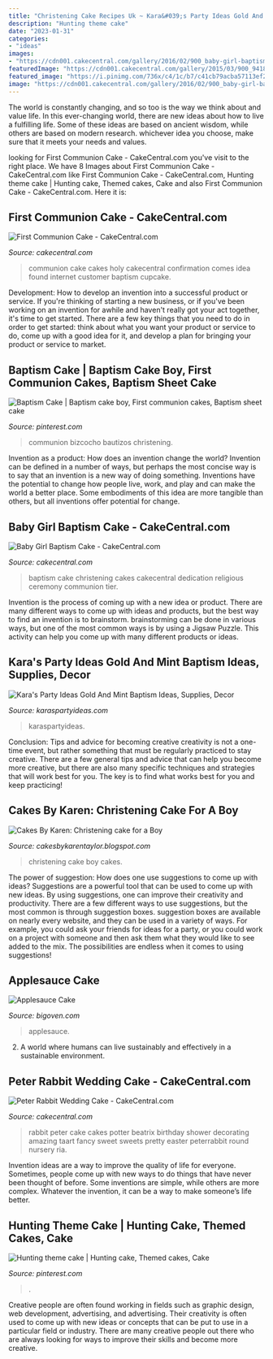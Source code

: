 ```yaml
---
title: "Christening Cake Recipes Uk ~ Kara&#039;s Party Ideas Gold And Mint Baptism ideas, Supplies, Decor"
description: "Hunting theme cake"
date: "2023-01-31"
categories:
- "ideas"
images:
- "https://cdn001.cakecentral.com/gallery/2016/02/900_baby-girl-baptism-cake-984479wmu1d.JPG"
featuredImage: "https://cdn001.cakecentral.com/gallery/2015/03/900_941845oYVd_first-communion-cake.jpg"
featured_image: "https://i.pinimg.com/736x/c4/1c/b7/c41cb79acba57113ef28f959b6dc68fc.jpg"
image: "https://cdn001.cakecentral.com/gallery/2016/02/900_baby-girl-baptism-cake-984479wmu1d.JPG"
---
```



The world is constantly changing, and so too is the way we think about and value life. In this ever-changing world, there are new ideas about how to live a fulfilling life. Some of these ideas are based on ancient wisdom, while others are based on modern research. whichever idea you choose, make sure that it meets your needs and values.

	

		
looking for First Communion Cake - CakeCentral.com you've visit to the right place. We have 8 Images about First Communion Cake - CakeCentral.com like First Communion Cake - CakeCentral.com, Hunting theme cake | Hunting cake, Themed cakes, Cake and also First Communion Cake - CakeCentral.com. Here it is:
		
    
## First Communion Cake - CakeCentral.com

<img loading=lazy src="https://cdn001.cakecentral.com/gallery/2015/03/900_941845oYVd_first-communion-cake.jpg" onerror="this.onerror=null;this.src='https://tse1.mm.bing.net/th?id=OIP.QxGErdMvhvPGDYBgMe-sdAHaLH&amp;pid=15.1';" alt="First Communion Cake - CakeCentral.com">

_Source: cakecentral.com_

>communion cake cakes holy cakecentral confirmation comes idea found internet customer baptism cupcake. 

	

Development: How to develop an invention into a successful product or service.
If you're thinking of starting a new business, or if you've been working on an invention for awhile and haven't really got your act together, it's time to get started. There are a few key things that you need to do in order to get started: think about what you want your product or service to do, come up with a good idea for it, and develop a plan for bringing your product or service to market.

    
## Baptism Cake | Baptism Cake Boy, First Communion Cakes, Baptism Sheet Cake

<img loading=lazy src="https://i.pinimg.com/736x/c4/1c/b7/c41cb79acba57113ef28f959b6dc68fc.jpg" onerror="this.onerror=null;this.src='https://tse2.mm.bing.net/th?id=OIP.zECj18DsfY-8saSa2lIMuAHaNK&amp;pid=15.1';" alt="Baptism Cake | Baptism cake boy, First communion cakes, Baptism sheet cake">

_Source: pinterest.com_

>communion bizcocho bautizos christening. 

	

Invention as a product: How does an invention change the world?
Invention can be defined in a number of ways, but perhaps the most concise way is to say that an invention is a new way of doing something. Inventions have the potential to change how people live, work, and play and can make the world a better place. Some embodiments of this idea are more tangible than others, but all inventions offer potential for change.

    
## Baby Girl Baptism Cake - CakeCentral.com

<img loading=lazy src="https://cdn001.cakecentral.com/gallery/2016/02/900_baby-girl-baptism-cake-984479wmu1d.JPG" onerror="this.onerror=null;this.src='https://tse1.mm.bing.net/th?id=OIP.DNigkadkxlIFhaUshGWmigHaLq&amp;pid=15.1';" alt="Baby Girl Baptism Cake - CakeCentral.com">

_Source: cakecentral.com_

>baptism cake christening cakes cakecentral dedication religious ceremony communion tier. 

	

Invention is the process of coming up with a new idea or product. There are many different ways to come up with ideas and products, but the best way to find an invention is to brainstorm. brainstorming can be done in various ways, but one of the most common ways is by using a Jigsaw Puzzle. This activity can help you come up with many different products or ideas.

    
## Kara&#039;s Party Ideas Gold And Mint Baptism Ideas, Supplies, Decor

<img loading=lazy src="https://karaspartyideas.com/wp-content/uploads/2014/01/gold-4.jpg" onerror="this.onerror=null;this.src='https://tse4.mm.bing.net/th?id=OIP.rkzqZ06552EsvFrPG-6R7QHaLH&amp;pid=15.1';" alt="Kara&#039;s Party Ideas Gold And Mint Baptism Ideas, Supplies, Decor">

_Source: karaspartyideas.com_

>karaspartyideas. 

	

Conclusion: Tips and advice for becoming creative
creativity is not a one-time event, but rather something that must be regularly practiced to stay creative. There are a few general tips and advice that can help you become more creative, but there are also many specific techniques and strategies that will work best for you. The key is to find what works best for you and keep practicing!

    
## Cakes By Karen: Christening Cake For A Boy

<img loading=lazy src="http://3.bp.blogspot.com/-CMF8mQXMCFg/TcTfycwXygI/AAAAAAAACTY/turGJn4eNHU/s1600/DSCF8556.JPG" onerror="this.onerror=null;this.src='https://tse4.mm.bing.net/th?id=OIP.pJVhG8wPBjK8SzUGLoOcHgHaJ4&amp;pid=15.1';" alt="Cakes By Karen: Christening cake for a Boy">

_Source: cakesbykarentaylor.blogspot.com_

>christening cake boy cakes. 

	

The power of suggestion: How does one use suggestions to come up with ideas?
Suggestions are a powerful tool that can be used to come up with new ideas. By using suggestions, one can improve their creativity and productivity. There are a few different ways to use suggestions, but the most common is through suggestion boxes. suggestion boxes are available on nearly every website, and they can be used in a variety of ways. For example, you could ask your friends for ideas for a party, or you could work on a project with someone and then ask them what they would like to see added to the mix. The possibilities are endless when it comes to using suggestions!

    
## Applesauce Cake

<img loading=lazy src="https://bigoven-res.cloudinary.com/image/upload/t_recipe-1280/applesauce-cake-e00af0.jpg" onerror="this.onerror=null;this.src='https://tse2.mm.bing.net/th?id=OIP.4g406jHJS-34ja27G7iNCAHaHa&amp;pid=15.1';" alt="Applesauce Cake">

_Source: bigoven.com_

>applesauce. 

	

2. A world where humans can live sustainably and effectively in a sustainable environment. 

    
## Peter Rabbit Wedding Cake - CakeCentral.com

<img loading=lazy src="https://cdn001.cakecentral.com/gallery/2015/03/900_676379HWWX_peter-rabbit-wedding-cake.jpg" onerror="this.onerror=null;this.src='https://tse1.mm.bing.net/th?id=OIP.s2gV8NiXdGfWkpFjWKt1twHaNJ&amp;pid=15.1';" alt="Peter Rabbit Wedding Cake - CakeCentral.com">

_Source: cakecentral.com_

>rabbit peter cake cakes potter beatrix birthday shower decorating amazing taart fancy sweet sweets pretty easter peterrabbit round nursery ria. 

	

Invention ideas are a way to improve the quality of life for everyone. Sometimes, people come up with new ways to do things that have never been thought of before. Some inventions are simple, while others are more complex. Whatever the invention, it can be a way to make someone’s life better.

    
## Hunting Theme Cake | Hunting Cake, Themed Cakes, Cake

<img loading=lazy src="https://i.pinimg.com/736x/c4/86/14/c486145e2da0da1adc30e8bd5e2ca415.jpg" onerror="this.onerror=null;this.src='https://tse2.mm.bing.net/th?id=OIP.nGmEIznTflgh0NWjffBJJgHaJ3&amp;pid=15.1';" alt="Hunting theme cake | Hunting cake, Themed cakes, Cake">

_Source: pinterest.com_

>. 

	

Creative people are often found working in fields such as graphic design, web development, advertising, and advertising. Their creativity is often used to come up with new ideas or concepts that can be put to use in a particular field or industry. There are many creative people out there who are always looking for ways to improve their skills and become more creative.

